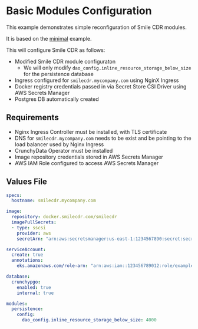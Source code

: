# Basic Modules Configuration

This example demonstrates simple reconfiguration of Smile CDR modules.

It is based on the [minimal](minimal.md) example.

This will configure Smile CDR as follows:

* Modified Smile CDR module configuraton
  * We will only modify `dao_config.inline_resource_storage_below_size` for the persistence database
* Ingress configured for `smilecdr.mycompany.com` using NginX Ingress
* Docker registry credentials passed in via Secret Store CSI Driver using AWS Secrets Manager
* Postgres DB automatically created

## Requirements

* Nginx Ingress Controller must be installed, with TLS certificate
* DNS for `smilecdr.mycompany.com` needs to be exist and be pointing to the load balancer used by Nginx Ingress
* CrunchyData Operator must be installed
* Image repository credentials stored in AWS Secrets Manager
* AWS IAM Role configured to access AWS Secrets Manager

## Values File
```yaml
specs:
  hostname: smilecdr.mycompany.com

image:
  repository: docker.smilecdr.com/smilecdr
  imagePullSecrets:
  - type: sscsi
    provider: aws
    secretArn: "arn:aws:secretsmanager:us-east-1:1234567890:secret:secretname"

serviceAccount:
  create: true
  annotations:
    eks.amazonaws.com/role-arn: "arn:aws:iam::123456789012:role/example-role-name"

database:
  crunchypgo:
    enabled: true
    internal: true

modules:
  persistence:
    config:
      dao_config.inline_resource_storage_below_size: 4000
```
